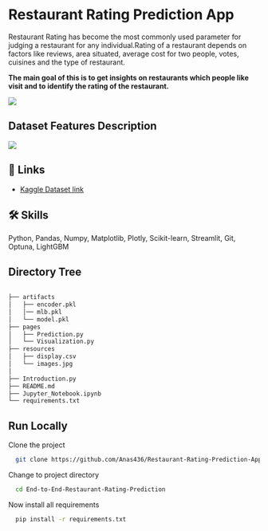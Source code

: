 

# Restaurant Rating Prediction App

Restaurant Rating has become the most commonly used parameter for judging a restaurant for any individual.Rating of a restaurant depends on factors like reviews, area situated, average cost for two people, votes, cuisines and the type of restaurant.

**The main goal of this is to get insights on restaurants which people like visit and to identify the rating of the restaurant.**

![](https://miro.medium.com/v2/resize:fit:720/format:webp/1*mNBXsQ8Weq1Nv30NmHnIlw.jpeg)

## Dataset Features Description
![](https://miro.medium.com/v2/resize:fit:1400/format:webp/1*Bfr4jbykhuJcUYCrC15u2w.png)


## 🔗 Links

- [Kaggle Dataset link](https://www.kaggle.com/datasets/himanshupoddar/zomato-bangalore-restaurants)


## 🛠 Skills
Python, Pandas, Numpy, Matplotlib, Plotly, Scikit-learn, Streamlit, Git, Optuna, LightGBM

## Directory Tree
```bash

├── artifacts
│   ├── encoder.pkl
│   │── mlb.pkl
│   └── model.pkl 
├── pages
│   ├── Prediction.py
│   └── Visualization.py
├── resources
│   ├── display.csv
│   └── images.jpg
│    
├── Introduction.py
├── README.md
├── Jupyter_Notebook.ipynb
└── requirements.txt
```

## Run Locally

Clone the project

```bash
  git clone https://github.com/Anas436/Restaurant-Rating-Prediction-App
```

Change to project directory

```bash
  cd End-to-End-Restaurant-Rating-Prediction
```
Now install all requirements

```bash
  pip install -r requirements.txt

```

